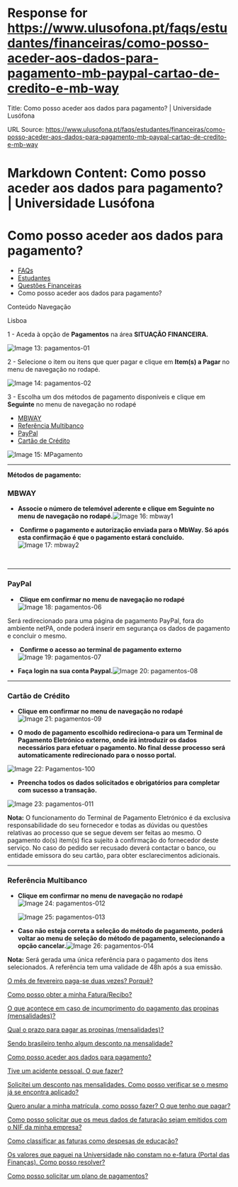 # Response for https://www.ulusofona.pt/faqs/estudantes/financeiras/como-posso-aceder-aos-dados-para-pagamento-mb-paypal-cartao-de-credito-e-mb-way

Title: Como posso aceder aos dados para pagamento? | Universidade Lusófona

URL Source: https://www.ulusofona.pt/faqs/estudantes/financeiras/como-posso-aceder-aos-dados-para-pagamento-mb-paypal-cartao-de-credito-e-mb-way

Markdown Content:
Como posso aceder aos dados para pagamento? | Universidade Lusófona
===============

 

Como posso aceder aos dados para pagamento?
===========================================

*   [FAQs](https://www.ulusofona.pt/faqs/)
*   [Estudantes](https://www.ulusofona.pt/faqs/estudantes)
*   [Questões Financeiras](https://www.ulusofona.pt/faqs/estudantes/financeiras)
*   Como posso aceder aos dados para pagamento?

[](https://www.ulusofona.pt/)

Conteúdo Navegação

Lisboa

1 - Aceda à opção de **Pagamentos** na área **SITUAÇÃO FINANCEIRA.**

![Image 13: pagamentos-01](https://www.ulusofona.pt/media/pagamentos-01.png)

2 - Selecione o item ou itens que quer pagar e clique em **Item(s) a Pagar** no menu de navegação no rodapé.

![Image 14: pagamentos-02](https://www.ulusofona.pt/media/pagamentos-02.png)

3 - Escolha um dos métodos de pagamento disponíveis e clique em **Seguinte** no menu de navegação no rodapé

*   [MBWAY](https://www.ulusofona.pt/faqs/estudantes/financeiras/como-posso-aceder-aos-dados-para-pagamento-mb-paypal-cartao-de-credito-e-mb-way#mbway)
*   [Referência Multibanco](https://www.ulusofona.pt/faqs/estudantes/financeiras/como-posso-aceder-aos-dados-para-pagamento-mb-paypal-cartao-de-credito-e-mb-way#refmb)
*   [PayPal](https://www.ulusofona.pt/faqs/estudantes/financeiras/como-posso-aceder-aos-dados-para-pagamento-mb-paypal-cartao-de-credito-e-mb-way#pp)
*   [Cartão de Crédito](https://www.ulusofona.pt/faqs/estudantes/financeiras/como-posso-aceder-aos-dados-para-pagamento-mb-paypal-cartao-de-credito-e-mb-way#cc)

![Image 15: MPagamento](https://www.ulusofona.pt/media/mpagamento.png)

* * *

**Métodos de pagamento:**

### MBWAY

*   **Associe o número de telemóvel aderente e clique em Seguinte no menu de navegação no rodapé.**![Image 16: mbway1](https://www.ulusofona.pt/media/mbway1.png)
    

*    **Confirme o pagamento e autorização enviada para o MbWay. Só após esta confirmação é que o pagamento estará concluído.**![Image 17: mbway2](https://www.ulusofona.pt/media/mbway2.png)
    

 

* * *

### PayPal

*    **Clique em confirmar no menu de navegação no rodapé**![Image 18: pagamentos-06](https://www.ulusofona.pt/media/pagamentos-06.png)
    

Será redirecionado para uma página de pagamento PayPal, fora do ambiente netPA, onde poderá inserir em segurança os dados de pagamento e concluir o mesmo.

*    **Confirme o acesso ao terminal de pagamento externo**![Image 19: pagamentos-07](https://www.ulusofona.pt/media/pagamentos-07.png)
    

*   **Faça login na sua conta Paypal.**![Image 20: pagamentos-08](https://www.ulusofona.pt/media/pagamentos-08.png)
    

* * *

### Cartão de Crédito

*   **Clique em confirmar no menu de navegação no rodapé**![Image 21: pagamentos-09](https://www.ulusofona.pt/media/pagamentos-09.png)
    

*   **O modo de pagamento escolhido redireciona-o para um Terminal de Pagamento Eletrónico externo, onde irá introduzir os dados necessários para efetuar o pagamento. No final desse processo será automaticamente redirecionado para o nosso portal.**

![Image 22: Pagamentos-100](https://www.ulusofona.pt/images/pagamentos-100_1920.jpg)

*   **Preencha todos os dados solicitados e obrigatórios para completar com sucesso a transação.**

![Image 23: pagamentos-011](https://www.ulusofona.pt/media/pagamentos-011.png)

**Nota:** O funcionamento do Terminal de Pagamento Eletrónico é da exclusiva responsabilidade do seu fornecedor e todas as dúvidas ou questões relativas ao processo que se segue devem ser feitas ao mesmo. O pagamento do(s) item(s) fica sujeito à confirmação do fornecedor deste serviço. No caso do pedido ser recusado deverá contactar o banco, ou entidade emissora do seu cartão, para obter esclarecimentos adicionais.

* * *

### Referência Multibanco

*   **Clique em confirmar no menu de navegação no rodapé**![Image 24: pagamentos-012](https://www.ulusofona.pt/media/pagamentos-012.png)
    
    ![Image 25: pagamentos-013](https://www.ulusofona.pt/media/pagamentos-013.png)
    

*   **Caso não esteja correta a seleção do método de pagamento, poderá voltar ao menu de seleção do método de pagamento, selecionando a opção cancelar.**![Image 26: pagamentos-014](https://www.ulusofona.pt/media/pagamentos-014.png)
    

**Nota:** Será gerada uma única referência para o pagamento dos itens selecionados. A referência tem uma validade de 48h após a sua emissão.

[O mês de fevereiro paga-se duas vezes? Porquê?](https://www.ulusofona.pt/faqs/estudantes/financeiras/o-mes-de-fevereiro-pagase-duas-vezes-porque)

[Como posso obter a minha Fatura/Recibo?](https://www.ulusofona.pt/faqs/estudantes/financeiras/como-posso-obter-a-minha-faturarecibo)

[O que acontece em caso de incumprimento do pagamento das propinas (mensalidades)?](https://www.ulusofona.pt/faqs/estudantes/financeiras/o-que-acontece-em-caso-de-incumprimento-do-pagamento-das-propinas-mensalidades)

[Qual o prazo para pagar as propinas (mensalidades)?](https://www.ulusofona.pt/faqs/estudantes/financeiras/qual-o-prazo-para-pagar-as-propinas-mensalidades)

[Sendo brasileiro tenho algum desconto na mensalidade?](https://www.ulusofona.pt/faqs/estudantes/financeiras/sendo-brasileiro-tenho-algum-desconto-na-mensalidade)

[Como posso aceder aos dados para pagamento?](https://www.ulusofona.pt/faqs/estudantes/financeiras/como-posso-aceder-aos-dados-para-pagamento-mb-paypal-cartao-de-credito-e-mb-way)

[Tive um acidente pessoal. O que fazer?](https://www.ulusofona.pt/faqs/estudantes/financeiras/tive-um-acidente-pessoal-o-que-fazer)

[Solicitei um desconto nas mensalidades. Como posso verificar se o mesmo já se encontra aplicado?](https://www.ulusofona.pt/faqs/estudantes/financeiras/solicitei-um-desconto-nas-mensalidades-como-posso-verificar-se-o-mesmo-ja-se-encontra-aplicado-)

[Quero anular a minha matrícula, como posso fazer? O que tenho que pagar?](https://www.ulusofona.pt/faqs/estudantes/financeiras/quero-anular-a-minha-matricula-como-posso-fazer-o-que-tenho-que-pagar)

[Como posso solicitar que os meus dados de faturação sejam emitidos com o NIF da minha empresa?](https://www.ulusofona.pt/faqs/estudantes/financeiras/como-posso-solicitar-que-os-meus-dados-de-faturacao-sejam-emitidos-com-o-nif-da-minha-empresa)

[Como classificar as faturas como despesas de educação?](https://www.ulusofona.pt/faqs/estudantes/financeiras/como-classificar-as-faturas-como-despesas-de-educacao)

[Os valores que paguei na Universidade não constam no e-fatura (Portal das Finanças). Como posso resolver?](https://www.ulusofona.pt/faqs/estudantes/financeiras/os-valores-que-paguei-na-universidade-nao-constam-no-e-fatura-portal-das-financas-como-posso-resolver)

[Como posso solicitar um plano de pagamentos?](https://www.ulusofona.pt/faqs/estudantes/financeiras/como-posso-solicitar-um-plano-de-pagamentos-)

